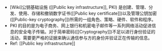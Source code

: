 - [Wiki]公钥基础设施 ([[Public key infrastructure]], PKI) 是创建、管理、分发、使用、存储和撤销数字证书([[Public key certificate]])以及管理公钥加密([[Public-key cryptography]])所需的一组角色、策略、硬件、软件和程序。
- PKI 的目的是为电子商务、网上银行和机密电子邮件等一系列网络活动促进信息的安全电子传输。对于简单密码([[Cryptography]])不足以进行身份验证的活动，需要更严格的证据来确认通信参与方的身份并验证正在传输的信息。
- Ref: [[Public key infrastructure]]